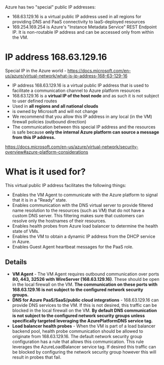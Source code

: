 Azure has two "special" public IP addresses: 
- 168.63.129.16 is a virtual public IP address used in all regions for providing DNS and PaaS connectivity to IaaS-deployed resources
- 169.254.169.254 is Azure's "Instance Metadata Service" REST Endpoint IP. It is non-routable IP address and can be accessed only from within the VM.

# IP address 168.63.129.16 
Special IP in the Azure world - https://docs.microsoft.com/en-us/azure/virtual-network/what-is-ip-address-168-63-129-16
- IP address 168.63.129.16 is a virtual public IP address that is used to facilitate a communication channel to Azure platform resources
- 168.63.129.16 is a **virtual IP of the host node** and as such it is not subject to user defined routes
- Used in **all regions and all national clouds** 
- is owned by Microsoft and will not change
- We recommend that you allow this IP address in any local (in the VM) firewall policies (outbound direction)
- The communication between this special IP address and the resources is safe because **only the internal Azure platform can source a message from this IP address.**

https://docs.microsoft.com/en-us/azure/virtual-network/security-overview#azure-platform-considerations

# What is it used for?
This virtual public IP address facilitates the following things:
- Enables the VM Agent to communicate with the Azure platform to signal that it is in a "Ready" state.
- Enables communication with the DNS virtual server to provide filtered name resolution to the resources (such as VM) that do not have a custom DNS server. This filtering makes sure that customers can resolve only the hostnames of their resources.
- Enables health probes from Azure load balancer to determine the health state of VMs.
- Enables the VM to obtain a dynamic IP address from the DHCP service in Azure.
- Enables Guest Agent heartbeat messages for the PaaS role.

## Details
- **VM Agent** - The VM Agent requires outbound communication over ports **80, 443, 32526 with WireServer (168.63.129.16)**. These should be open in the local firewall on the VM. **The communication on these ports with 168.63.129.16 is not subject to the configured network security groups.**
- **DNS for Azure PaaS/SaaS/public cloud integrations** - 168.63.129.16 can provide DNS services to the VM. If this is not desired, this traffic can be blocked in the local firewall on the VM. **By default DNS communication is not subject to the configured network security groups unless specifically targeted leveraging the AzurePlatformDNS service tag.**
- **Load balancer health probes** - When the VM is part of a load balancer backend pool, health probe communication should be allowed to originate from 168.63.129.16. The default network security group configuration has a rule that allows this communication. This rule leverages the AzureLoadBalancer service tag. If desired this traffic can be blocked by configuring the network security group however this will result in probes that fail.
